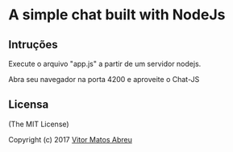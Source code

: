 # A simple chat built with NodeJs

## Intruções
Execute o arquivo "app.js" a partir de um servidor nodejs.

Abra seu navegador na porta 4200 e aproveite o Chat-JS


## Licensa
(The MIT License)

Copyright (c) 2017 [Vitor Matos Abreu]()